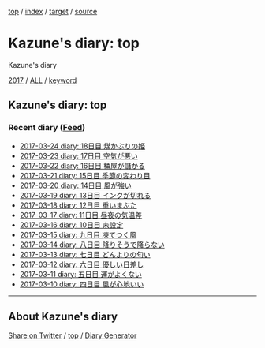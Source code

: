 [top](index.html) / [index](index.html) / [target](https://kazune.github.io/diary/index.html) / [source](https://github.com/kazune/diary/blob/master/index.src.md) 

Kazune's diary: top
=====================================================================================================
Kazune's diary

[2017](2017/index.html)
/ [ALL](idxall.html)
 / [keyword](keyword/index.html)

## Kazune's diary: top

### Recent diary ([Feed](https://kazune.github.io/diary/atomRecent.xml))

* [2017-03-24 diary: 18日目 煤かぶりの姫](2017/ig170324.html)
* [2017-03-23 diary: 17日目 空気が悪い](2017/ig170323.html)
* [2017-03-22 diary: 16日目 桶屋が儲かる](2017/ig170322.html)
* [2017-03-21 diary: 15日目 季節の変わり目](2017/ig170321.html)
* [2017-03-20 diary: 14日目 風が強い](2017/ig170320.html)
* [2017-03-19 diary: 13日目 インクが切れる](2017/ig170319.html)
* [2017-03-18 diary: 12日目 重いまぶた](2017/ig170318.html)
* [2017-03-17 diary: 11日目 昼夜の気温差](2017/ig170317.html)
* [2017-03-16 diary: 10日目 未設定](2017/ig170316.html)
* [2017-03-15 diary: 九日目 凍てつく風](2017/ig170315.html)
* [2017-03-14 diary: 八日目 降りそうで降らない](2017/ig170314.html)
* [2017-03-13 diary: 七日目 どんよりの匂い](2017/ig170313.html)
* [2017-03-12 diary: 六日目 優しい日差し](2017/ig170312.html)
* [2017-03-11 diary: 五日目 運がよくない](2017/ig170311.html)
* [2017-03-10 diary: 四日目 風が心地いい](2017/ig170310.html)


----------------------------------------------------------------------------------------------------

## About Kazune's diary

[Share on Twitter](https://twitter.com/intent/tweet?hashtags=igapyon%2Cdiary%2C%E3%81%84%E3%81%8C%E3%81%B4%E3%82%87%E3%82%93&text=Kazune%27s+diary%3A+top&url=https%3A%2F%2Fkazune.github.io%2Fdiary%2Findex.html) / [top](index.html) / [Diary Generator](https://github.com/igapyon/igapyonv3)

